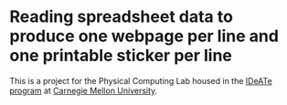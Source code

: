 # Reading spreadsheet data to produce one webpage per line and one printable sticker per line

This is a project for the Physical Computing Lab housed in the [IDeATe program](http://ideate.andrew.cmu.edu) at [Carnegie Mellon University](http://cmu.edu).
